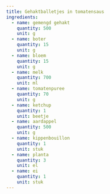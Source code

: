 ```yaml
---
title: Gehaktballetjes in tomatensaus
ingredients:
  - name: gemengd gehakt
    quantity: 500
    unit: g
  - name: boter
    quantity: 15
    unit: g
  - name: bloem
    quantity: 15
    unit: g
  - name: melk
    quantity: 700
    unit: ml
  - name: tomatenpuree
    quantity: 70
    unit: g
  - name: ketchup
    quantity: 1
    unit: beetje
  - name: aardappel
    quantity: 500
    unit: g
  - name: kippenbouillon
    quantity: 1
    unit: stuk
  - name: planta
    quantity: 3
    unit: el
  - name: ei
    quantity: 1
    unit: stuk
---
```


<Recipe />
